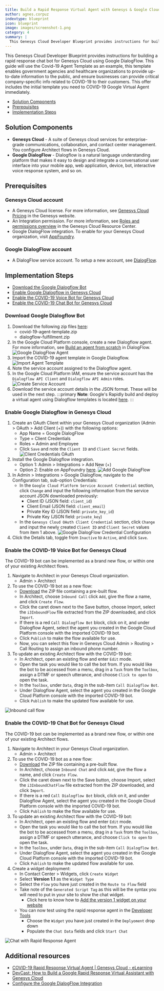 ```yaml
---
title: Build a Rapid Response Virtual Agent with Genesys & Google Cloud
author: agnes.corpuz
indextype: blueprint
icon: blueprint
image: images/screenshot-1.png
category: 4
summary: |
  This Genesys Cloud Developer Blueprint provides instructions for building a rapid response voice and chat bot for Genesys Cloud using Google DialogFlow. This guide will use the Covid-19 Agent Template as an example, this template enables government agencies and healthcare organizations to provide up-to-date information to the public, and ensure businesses can provide critical company-specific info related to COVID-19 to their customers. This offer includes the initial template you need to COVID-19 Google Virtual Agent immediately.
---
```


This Genesys Cloud Developer Blueprint provides instructions for building a rapid response chat bot for Genesys Cloud using Google DialogFlow. This guide will use the Covid-19 Agent Template as an example, this template enables government agencies and healthcare organizations to provide up-to-date information to the public, and ensure businesses can provide critical company-specific info related to COVID-19 to their customers. This offer includes the initial template you need to COVID-19 Google Virtual Agent immediately.

* [Solution Components](#Solution_Components)
* [Prerequisites](#Prerequisites)
* [Implementation Steps](#Implementation_Steps)

## Solution Components

* **Genesys Cloud** - A suite of Genesys cloud services for enterprise-grade communications, collaboration, and contact center management. You configure Architect flows in Genesys Cloud.
* **Google DialogFlow** - Dialogflow is a natural language understanding platform that makes it easy to design and integrate a conversational user interface into your mobile app, web application, device, bot, interactive voice response system, and so on.

## Prerequisites
### Genesys Cloud account

* A Genesys Cloud license. For more information, see [Genesys Cloud Pricing](https://www.genesys.com/pricing "Opens the Genesys Cloud pricing page") in the Genesys website.
* An Integration permission. For more information, see [Roles and permissions overview](https://help.mypurecloud.com/?p=24360 "Opens the Roles and permissions overview article") in the Genesys Cloud Resource Center.
* Google DialogFlow integration. To enable for your Genesys Cloud organization, visit [AppFoundry](https://appfoundry.genesys.com/filter/purecloud/listing/43a28e86-6158-4f86-b705-0b7471e24cfe).

### Google DialogFlow account
* A DialogFlow service account. To setup a new account, see [DialogFlow](https://dialogflow.com/ "Opens the Google DialogFlow page").

## Implementation Steps

* [Download the Google Dialogflow Bot](#Download_Google_Dialogflow_Bot)
* [Enable Google Dialogflow in Genesys Cloud](#Enable_Google_Dialogflow_in_Genesys_Cloud)
* [Enable the COVID-19 Voice Bot for Genesys Cloud](#Enable_the_COVID-19_Voice_Bot_for_Genesys_Cloud)
* [Enable the COVID-19 Chat Bot for Genesys Cloud](#Enable_the_COVID-19_Chat_Bot_for_Genesys_Cloud)

### Download Google Dialogflow Bot
1. Download the following zip files [here](https://github.com/AgnesCorpuz/gc-rapid-response-virtual-agent-blueprint/tree/main/blueprint/attachments):
   - covid-19-agent-template.zip
   - dialogflow-fulfillment.zip
2. In the Google Cloud Platform console, create a new Dialogflow agent. For more information, see [Build an agent from scratch](https://cloud.google.com/dialogflow/es/docs/tutorials/build-an-agent) in DialogFlow.
   ![Google DialogFlow Agent](images/create-a-dialogflow-agent.jpg "Google DialogFlow Agent")
3. Import the COVID-19 agent template in Google Dialogflow.
   ![Import Agent Template](images/import-agent-template.jpg "Import Agent Template")
4. Note the service account assigned to the Dialogflow agent.
5. In the Google Cloud Platform IAM, ensure the service account has the `Dialogflow API Client` and `Dialogflow API Admin` roles.
   ![Create Service Account](images/create-service-account.jpg "Create Service Account")
6. Download the service account details in the JSON format. These will be used in the next step.
:::primary
**Note**: Google's Rapidly build and deploy a virtual agent using Dialogflow templates is located [here](https://cloud.google.com/dialogflow/docs/tutorials/covid19-rapid-response).
:::

### Enable Google Dialogflow in Genesys Cloud
1. Create an OAuth Client within your Genesys Cloud organization (Admin > OAuth > Add Client (+)) with the following options:
   - App Name = Google DialogFlow
   - Type = Client Credentials
   - Roles = Admin and Employee
   - Click `Save` and note the `Client ID` and `Client Secret` fields.
   ![Client Credentials OAuth](images/create-client-credential-oauth.jpg "Client Credentials OAuth")
2. Install the Google Dialogflow integration.
   - Option 1: Admin > Integrations > Add New (+)
   - Option 2: Enable on AppFoundry [here](https://appfoundry.genesys.com/filter/genesyscloud/listing/43a28e86-6158-4f86-b705-0b7471e24cfe).
   ![Add Google DialogFlow](images/add-dialogflow-interaction.jpg "Add Google DialogFlow")
3. In Admin > Integrations > Google Dialogflow, navigate to the Configuration tab, sub-option Credentials:
   - In the `Google Cloud Platform Service Account Credential` section, click `Change` and input the following information from the service account JSON downloaded previously:
     - Client ID (JSON field: `client_id`)
     - Client Email (JSON field: `client_email`)
     - Private Key ID (JSON field: `private_key_id`)
     - Private Key (JSON field: `private_key`)
   - In the `Genesys Cloud OAuth Client Credential` section, click `Change` and input the newly created `Client ID` and `Client Secret` values from item 1 above.
   ![Google DialogFlow Credential Configuration](images/dialogflow-interaction-credentials-configuration.jpg "Google DialogFlow Credential Configuration")
4. Click the Details tab, toggle from `Inactive` to `Active`, and click `Save`.

### Enable the COVID-19 Voice Bot for Genesys Cloud
The COVID-19 bot can be implemented as a brand new flow, or within one of your existing Architect flows.

1. Navigate to Architect in your Genesys Cloud organization.
   - Admin > Architect
2. To use the COVID-19 bot as a new flow:
   - [Download](https://github.com/AgnesCorpuz/gc-rapid-response-virtual-agent-blueprint/blob/main/blueprint/attachments/COVID-19_Rapid_Response_Flow.zip?raw=true) the ZIP file containing a pre-built flow.
   - In Architect, choose `Inbound Call` click `Add`, give the flow a name, and click `Create Flow`.
   - Click the caret down next to the Save button, choose Import, select the `i3InboundFlow` file extracted from the ZIP downloaded, and click `Import`.
   - If there is a red `Call Dialogflow Bot` block, click on it, and under Dialogflow Agent, select the agent you created in the Google Cloud Platform console with the imported COVID-19 bot.
   - Click `Publish` to make the flow available for use.
   - Now, you can select this flow in Genesys Cloud Admin > Routing > Call Routing to assign an inbound phone number.
3. To update an existing Architect flow with the COVID-19 bot:
   - In Architect, open an existing flow and enter `Edit` mode.
   - Open the task you would like to call the bot from. If you would like the bot to be accessed from a menu, drag in a `Task` from the `Toolbox`, assign a DTMF or speech utterance, and choose `Click to open` to open the task.
   - In the `Toolbox`, under `Data`, drag in the sub-item `Call Dialogflow Bot`.
   - Under Dialogflow Agent, select the agent you created in the Google Cloud Platform console with the imported COVID-19 bot.
   - Click `Publish` to make the updated flow available for use.

![Inbound call flow](images/screenshot-1.png "Inbound call flow")

### Enable the COVID-19 Chat Bot for Genesys Cloud
The COVID-19 bot can be implemented as a brand new flow, or within one of your existing Architect flows.

1. Navigate to Architect in your Genesys Cloud organization.
   - Admin > Architect
2. To use the COVID-19 bot as a new flow:
   - [Download](https://github.com/AgnesCorpuz/gc-rapid-response-virtual-agent-blueprint/blob/main/blueprint/attachments/COVID-19_Rapid_Response_Flow.zip?raw=true) the ZIP file containing a pre-built flow.
   - In Architect, choose `Inbound Chat` and click `Add`, give the flow a name, and click `Create Flow`.
   - Click the caret down next to the Save button, choose Import, select the `i3InboundChatFlow` file extracted from the ZIP downloaded, and click `Import`.
   - If there is a red `Call Dialogflow Bot` block, click on it, and under Dialogflow Agent, select the agent you created in the Google Cloud Platform console with the imported COVID-19 bot.
   - Click `Publish` to make the flow available for use.
3. To update an existing Architect flow with the COVID-19 bot:
   - In Architect, open an existing flow and enter `Edit` mode.
   - Open the task you would like to call the bot from. If you would like the bot to be accessed from a menu, drag in a `Task` from the `Toolbox`, assign a DTMF or speech utterance, and choose `Click to open` to open the task.
   - In the `Toolbox`, under `Data`, drag in the sub-item `Call Dialogflow Bot`.
   - Under Dialogflow Agent, select the agent you created in the Google Cloud Platform console with the imported COVID-19 bot.
   - Click `Publish` to make the updated flow available for use.
4. Create a widget deployment:
   - In Contact Center > Widgets, click `Create Widget`
   - Select **Version 1.1** as the `Widget Type`
   - Select the `Flow` you have just created in the `Route to Flow` field
   - Take note of the `Generated Script Tag` as this will be the syntax you will need to put in your site to show the chat widget.
     - Click here to know how to [Add the version 1 widget on your website](/api/digital/webchat/index.html)
   - You can now test using the rapid response agent in the [Developer Tools](/developer-tools/#/webchat)
     - Choose the `Widget` you have just created in the `Deplyoment` drop down
     - Populate the `Chat Data` fields and click `Start Chat`

![Chat with Rapid Response Agent](images/chat-with-rapid-response-agent.jpg "Chat with Rapid Response Agent")

## Additional resources
* [COVID-19 Rapid Response Virtual Agent | Genesys Cloud - eLearning](https://gened.genesys.com/learn/course/internal/view/elearning/11782/covid-19-rapid-response-virtual-agent-genesys-cloud-elearning)
* [DevCast: How to Build a Google Rapid Response Virtual Assistant with Genesys Cloud](https://www.youtube.com/watch?v=hvPVYHzc6_8)
* [Configure the Google DialogFlow Integration](https://help.mypurecloud.com/articles/configure-the-google-dialogflow-platform-service-account-credential/)